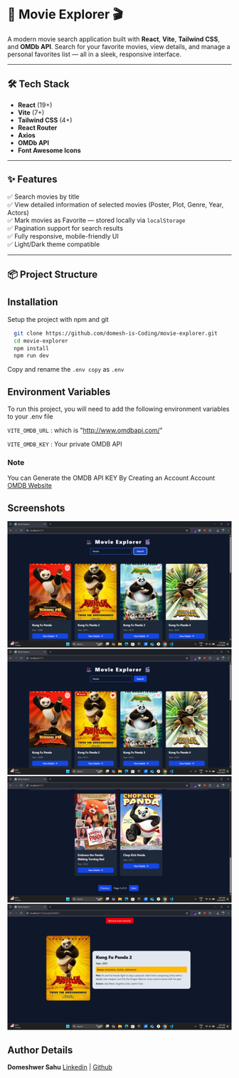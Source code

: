 # 🎥 Movie Explorer 🎬

A modern movie search application built with **React**, **Vite**, **Tailwind CSS**, and **OMDb API**. Search for your favorite movies, view details, and manage a personal favorites list — all in a sleek, responsive interface.

---

## 🛠 Tech Stack

- **React** (19+)
- **Vite** (7+)
- **Tailwind CSS** (4+)
- **React Router**
- **Axios**
- **OMDb API**
- **Font Awesome Icons**

---

## ✨ Features

✅ Search movies by title  
✅ View detailed information of selected movies (Poster, Plot, Genre, Year, Actors)  
✅ Mark movies as Favorite — stored locally via `localStorage`  
✅ Pagination support for search results  
✅ Fully responsive, mobile-friendly UI  
✅ Light/Dark theme compatible

---

## 📦 Project Structure

## Installation

Setup the project with npm and git

```bash
  git clone https://github.com/domesh-is-Coding/movie-explorer.git
  cd movie-explorer
  npm install
  npm run dev
```

Copy and rename the `.env copy` as `.env`

## Environment Variables

To run this project, you will need to add the following environment variables to your .env file

`VITE_OMDB_URL` : which is "http://www.omdbapi.com/"

`VITE_OMDB_KEY` : Your private OMDB API

### Note

You can Generate the OMDB API KEY By Creating an Account Account [OMDB Website]("http://www.omdbapi.com/")

## Screenshots

![Search Page](./images/Screenshot1.png)
![Favourite Feature](./images/Screenshot2.png)
![Pagination Feature](./images/Screenshot3.png)
![Movie Details Page](./images/Screenshot4.png)

## Author Details

<b>Domeshwer Sahu</b> [Linkedin](https://www.linkedin.com/in/domeshwer-sahu/) | [Github](https://github.com/domesh-is-Coding)
